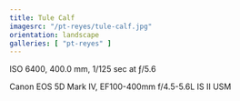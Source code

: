 ```yaml
---
title: Tule Calf
imagesrc: "/pt-reyes/tule-calf.jpg"
orientation: landscape
galleries: [ "pt-reyes" ]
---
```


ISO 6400, 400.0 mm, 1/125 sec at ƒ/5.6

Canon EOS 5D Mark IV, EF100-400mm f/4.5-5.6L IS II USM
